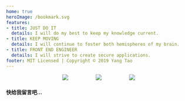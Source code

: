 ```yaml
---
home: true
heroImage: /bookmark.svg
features:
- title: JUST DO IT
  details: I will do my best to keep my knowledge current.
- title: KEEP MOVING
  details: I will continue to foster both hemispheres of my brain. 
- title: FRONT END ENGINEER
  details: I will strive to create secure applications.
footer: MIT Licensed | Copyright © 2019 Yang Tao
---
```

<p align="center">
<img src="/vuepress/group.svg">
&nbsp;&nbsp;&nbsp;&nbsp;&nbsp;
&nbsp;&nbsp;&nbsp;&nbsp;&nbsp;
&nbsp;&nbsp;&nbsp;&nbsp;&nbsp;
<img src="/vuepress/monitor.svg">
&nbsp;&nbsp;&nbsp;&nbsp;&nbsp;
&nbsp;&nbsp;&nbsp;&nbsp;&nbsp;
&nbsp;&nbsp;&nbsp;&nbsp;&nbsp;
<img src="/vuepress/edit-tools.svg">
</p>

####  快给我留言吧...

<Valine></Valine>
